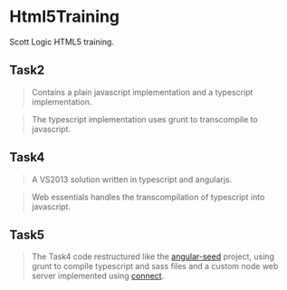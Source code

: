 Html5Training
=============

Scott Logic HTML5 training.

Task2
-----
> Contains a plain javascript implementation and a typescript implementation.

> The typescript implementation uses grunt to transcompile to javascript.

Task4
-----
> A VS2013 solution written in typescript and angularjs.

> Web essentials handles the transcompilation of typescript into javascript.

Task5
-----
> The Task4 code restructured like the [angular-seed](https://github.com/angular/angular-seed) project, using grunt to compile typescript and sass files and a custom node web server implemented using [connect](https://github.com/senchalabs/connect).